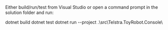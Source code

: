 Either build/run/test from Visual Studio or open a command prompt in the solution folder and run:

dotnet build
dotnet test
dotnet run --project .\src\Telstra.ToyRobot.Console\
